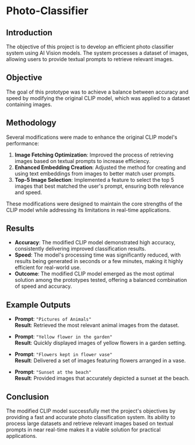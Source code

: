 # Photo-Classifier

## Introduction
The objective of this project is to develop an efficient photo classifier system using AI Vision models. The system processes a dataset of images, allowing users to provide textual prompts to retrieve relevant images. 

## Objective
The goal of this prototype was to achieve a balance between accuracy and speed by modifying the original CLIP model, which was applied to a dataset containing  images.

## Methodology
Several modifications were made to enhance the original CLIP model's performance:

1. **Image Fetching Optimization**: Improved the process of retrieving images based on textual prompts to increase efficiency.
2. **Enhanced Embedding Creation**: Adjusted the method for creating and using text embeddings from images to better match user prompts.
3. **Top-5 Image Selection**: Implemented a feature to select the top 5 images that best matched the user's prompt, ensuring both relevance and speed.

These modifications were designed to maintain the core strengths of the CLIP model while addressing its limitations in real-time applications.

## Results
- **Accuracy**: The modified CLIP model demonstrated high accuracy, consistently delivering improved classification results.
- **Speed**: The model's processing time was significantly reduced, with results being generated in seconds or a few minutes, making it highly efficient for real-world use.
- **Outcome**: The modified CLIP model emerged as the most optimal solution among the prototypes tested, offering a balanced combination of speed and accuracy.

## Example Outputs
- **Prompt**: `"Pictures of Animals"`  
  **Result**: Retrieved the most relevant animal images from the dataset.
  
- **Prompt**: `"Yellow flower in the garden"`  
  **Result**: Quickly displayed images of yellow flowers in a garden setting.

- **Prompt**: `"Flowers kept in flower vase"`  
  **Result**: Delivered a set of images featuring flowers arranged in a vase.

- **Prompt**: `"Sunset at the beach"`  
  **Result**: Provided images that accurately depicted a sunset at the beach.

## Conclusion
The modified CLIP model successfully met the project's objectives by providing a fast and accurate photo classification system. Its ability to process large datasets and retrieve relevant images based on textual prompts in near real-time makes it a viable solution for practical applications.

